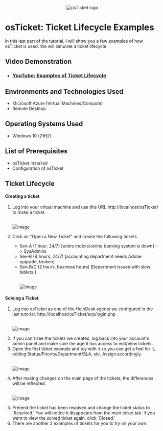 <p align="center">
<img src="https://i.imgur.com/Clzj7Xs.png" alt="osTicket logo"/>
</p>

<h1>osTicket: Ticket Lifecycle Examples</h1>
In this last part of the tutorial, I will show you a few examples of how osTicket is used. We will simulate a ticket lifecycle. <br />

<h2>Video Demonstration</h2>

- ### [YouTube: Examples of Ticket Lifecycle](https://www.youtube.com)

<h2>Environments and Technologies Used</h2>

<ul>
<li>Microsoft Azure (Virtual Machines/Compute)</li>
<li>Remote Desktop</li>
</ul> 

<h2>Operating Systems Used </h2>

- Windows 10</b> (21H2)

<h2>List of Prerequisites</h2>

- osTicket Installed
- Configuration of osTicket

<h2>Ticket Lifecycle</h2>
<h4>Creating a ticket</h4>
<p>
  <ol>
    <li>Log into your virtual machine and use this URL http://localhost/osTicket/ to make a ticket.</li>
    <br>
    
  ![image](https://github.com/cardosoguisilva/ticket-lifecycle/assets/157248613/bfd02a28-a71b-46ff-a517-ac70e9452512)
    </ol> 
</p>
<p>
  <ol start="2">
    <li>Click on "Open a New Ticket" and create the following tickets</li>
<ul>
<li>Sev-A (1 hour, 24/7) [entire mobile/online banking system is down] -> SysAdmins</li>
<li>Sev-B (4 hours, 24/7) [accounting department needs Adobe upgrade, broken]</li>
<li>Sev-B/C (2 hours, business hours) [Department issues with slow tablets.]</li>
  <br>
  
 ![image](https://github.com/cardosoguisilva/ticket-lifecycle/assets/157248613/1772c206-044a-4f06-8374-f6d6148e8c5a)
</ul>   
  </ol> </p> 

<h4>Solving a Ticket </h4>
<p>
  <ol start= "1">
    <li>Log into osTicket as one of the HelpDesk agents we configured in the last tutorial. http://localhost/osTicket/scp/login.php  </li>
<br>
    
  ![image](https://github.com/cardosoguisilva/ticket-lifecycle/assets/157248613/8c122f54-66b9-49ac-8e59-43fd80f208c6)

  <li> If you can't see the tickets we created, log back into your account's admin panel and make sure the agent has access to edit/view tickets.</li>
  <li>Open the first ticket example and toy with it so you can get a feel for it, editing Status/Priority/Department/SLA, etc. Assign accordingly. </li>
<br>

  ![image](https://github.com/cardosoguisilva/ticket-lifecycle/assets/157248613/90e21a3e-3524-41c0-a79f-a859152fa762)
    </ol> 
</p>
<p>
<ol start= "4">
<li>After making changes on the main page of the tickets, the differences will be reflected.</li>
  <br>
  
![image](https://github.com/cardosoguisilva/ticket-lifecycle/assets/157248613/87cde957-8a7a-453a-9290-66c39c7739ab)

<li> Pretend the ticket has been resolved and change the ticket status to 'Resolved.' You will notice it disappears from the main ticket tab. If you want to view the solved ticket again, click 'Closed.'</li>

<li>There are another 2 examples of tickets for you to try on your own.</li>

</p>














